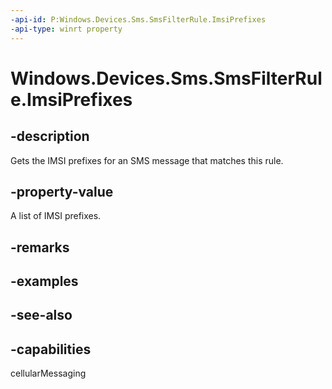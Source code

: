 ```yaml
---
-api-id: P:Windows.Devices.Sms.SmsFilterRule.ImsiPrefixes
-api-type: winrt property
---
```


<!-- Property syntax
public Windows.Foundation.Collections.IVector<string> ImsiPrefixes { get; }
-->

# Windows.Devices.Sms.SmsFilterRule.ImsiPrefixes

## -description
Gets the IMSI prefixes for an SMS message that matches this rule.

## -property-value
A list of IMSI prefixes.

## -remarks

## -examples

## -see-also


## -capabilities
cellularMessaging